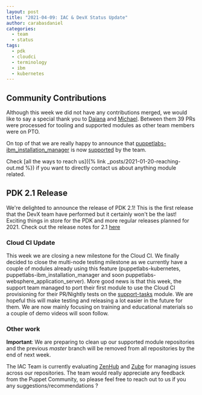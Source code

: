 ```yaml
---
layout: post
title: "2021-04-09: IAC & DevX Status Update"
author: carabasdaniel
categories:
  - team
  - status
tags:
  - pdk
  - cloudci
  - terminology
  - ibm
  - kubernetes
---
```


## Community Contributions

Although this week we did not have any contributions merged, we would like to say a special thank you to [Daiana][Daiana] and [Michael][Michael]. Between them 39 PRs were processed for tooling and supported modules as other team members were on PTO.

On top of that we are really happy to announce that [puppetlabs-ibm_installation_manager](https://github.com/puppetlabs/puppetlabs-ibm_installation_manager) is now [supported](https://tickets.puppetlabs.com/browse/PF-2343) by the team.

Check [all the ways to reach us]({% link _posts/2021-01-20-reaching-out.md %}) if you want to directly contact us about anything module related.

## PDK 2.1 Release
We're delighted to announce the release of PDK 2.1!
This is the first release that the DevX team have performed but it certainly won't be the last!
Exciting things in store for the PDK and more regular releases planned for 2021. 
Check out the release notes for 2.1 [here](https://puppet.com/docs/pdk/2.x/release_notes_pdk.html)

### Cloud CI Update
This week we are closing a new milestone for the Cloud CI. We finally decided to close the multi-node testing milestone as we currently have a couple of modules already using this feature (puppetlabs-kubernetes, puppetlabs-ibm_installation_manager and soon puppetlabs-websphere_application_server). 
More good news is that this week, the support team managed to port their first module to use the Cloud CI provisioning for their PR/Nightly tests on the [support-tasks](https://github.com/puppetlabs/support-tasks) module. We are hopeful this will make testing and releasing a lot easier in the future for them.
We are now mainly focusing on training and educational materials so a couple of demo videos will soon follow.

### Other work

**Important**: We are preparing to clean up our supported module repositories and the previous *master* branch will be removed from all repositories by the end of next week. 

The IAC Team is currently evaluating [ZenHub](https://www.zenhub.com/) and [Zube](https://zube.io) for managing issues across our repositories. The team would really appreciate any feedback from the Puppet Community, so please feel free to reach out to us if you any suggestions/recommendations ?

<!-- check https://tickets.puppetlabs.com/secure/RapidBoard.jspa?rapidView=1176&quickFilter=8745 for other tickets closed out this week that should be mentioned here -->

  [Adrian]:             https://github.com/adrianiurca
  [Ben]:                https://github.com/binford2k
  [Ciaran]:             https://github.com/sanfrancrisko
  [Daiana]:             https://github.com/daianamezdrea
  [Danny]:              https://github.com/carabasdaniel
  [DavidArmstrong]:     https://github.com/da-ar
  [DavidSchmitt]:       https://github.com/DavidS
  [DavidSwan]:          https://github.com/david22swan
  [Disha]:              https://github.com/Disha-maker
  [James]:              https://github.com/jpogran
  [Lore]:               https://github.com/lionce
  [Michael]:            https://github.com/michaeltlombardi
  [Paula]:              https://github.com/pmcmaw
  [Sheena]:             https://github.com/sheenaajay
  [Supported Modules]:  https://puppetlabs.github.io/iac/modules/
  [Tools]:              https://puppetlabs.github.io/iac/tools/
